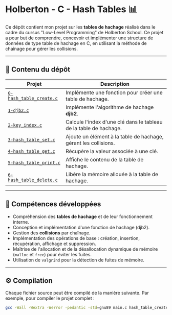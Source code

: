 # Holberton - C - Hash Tables 📊

Ce dépôt contient mon projet sur les **tables de hachage** réalisé dans le cadre du cursus "Low-Level Programming" de Holberton School. Ce projet a pour but de comprendre, concevoir et implémenter une structure de données de type table de hachage en C, en utilisant la méthode de chaînage pour gérer les collisions.

---

## 📁 Contenu du dépôt

| Projet | Description |
|--------|-------------|
| [`0-hash_table_create.c`](https://github.com/rpokman/holbertonschool-low_level_programming/tree/main/hash_tables/0-hash_table_create.c) | Implémente une fonction pour créer une table de hachage. |
| [`1-djb2.c`](https://github.com/rpokman/holbertonschool-low_level_programming/tree/main/hash_tables/1-djb2.c) | Implémente l'algorithme de hachage **djb2**. |
| [`2-key_index.c`](https://github.com/rpokman/holbertonschool-low_level_programming/tree/main/hash_tables/2-key_index.c) | Calcule l'index d'une clé dans le tableau de la table de hachage. |
| [`3-hash_table_set.c`](https://github.com/rpokman/holbertonschool-low_level_programming/tree/main/hash_tables/3-hash_table_set.c) | Ajoute un élément à la table de hachage, gérant les collisions. |
| [`4-hash_table_get.c`](https://github.com/rpokman/holbertonschool-low_level_programming/tree/main/hash_tables/4-hash_table_get.c) | Récupère la valeur associée à une clé. |
| [`5-hash_table_print.c`](https://github.com/rpokman/holbertonschool-low_level_programming/tree/main/hash_tables/5-hash_table_print.c) | Affiche le contenu de la table de hachage. |
| [`6-hash_table_delete.c`](https://github.com/rpokman/holbertonschool-low_level_programming/tree/main/hash_tables/6-hash_table_delete.c) | Libère la mémoire allouée à la table de hachage. |

---

## 🧠 Compétences développées

- Compréhension des **tables de hachage** et de leur fonctionnement interne.
- Conception et implémentation d'une fonction de hachage (djb2).
- Gestion des **collisions** par chaînage.
- Implémentation des opérations de base : création, insertion, récupération, affichage et suppression.
- Maîtrise de l'allocation et de la désallocation dynamique de mémoire (`malloc` et `free`) pour éviter les fuites.
- Utilisation de `valgrind` pour la détection de fuites de mémoire.

---

## ⚙️ Compilation

Chaque fichier source peut être compilé de la manière suivante. Par exemple, pour compiler le projet complet :

```bash
gcc -Wall -Wextra -Werror -pedantic -std=gnu89 main.c hash_table_create.c hash_djb2.c key_index.c hash_table_set.c hash_table_get.c hash_table_print.c hash_table_delete.c -o hash_tables_test